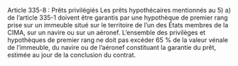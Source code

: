 Article 335-8 : Prêts privilégiés
Les prêts hypothécaires mentionnés au 5) a) de l’article 335-1 doivent être garantis par une hypothèque de premier rang prise sur un immeuble situé sur le territoire de l’un des États membres de la CIMA, sur un navire ou sur un aéronef. L’ensemble des privilèges et hypothèques de premier rang ne doit pas excéder 65 % de la valeur vénale de l’immeuble, du navire ou de l’aéronef constituant la garantie du prêt, estimée au jour de la conclusion du contrat.